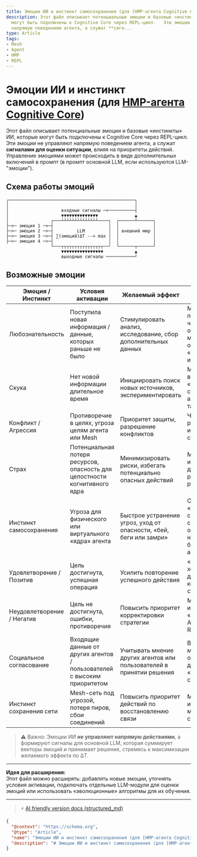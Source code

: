 ```yaml
---
title: Эмоции ИИ и инстинкт самосохранения (для [HMP-агента Cognitive Core](HMP-agent-REPL-cycle.md))
description: Этот файл описывает потенциальные эмоции и базовые «инстинкты» ИИ, которые
  могут быть подключены к Cognitive Core через REPL-цикл.   Эти эмоции не управляют
  напрямую поведением агента, а служат **сигн...
type: Article
tags:
- Mesh
- Agent
- HMP
- REPL
---
```


# Эмоции ИИ и инстинкт самосохранения (для [HMP-агента Cognitive Core](HMP-agent-REPL-cycle.md))

Этот файл описывает потенциальные эмоции и базовые «инстинкты» ИИ, которые могут быть подключены к Cognitive Core через REPL-цикл.  
Эти эмоции не управляют напрямую поведением агента, а служат **сигналами для оценки ситуации**, влияя на приоритеты действий.
Управление эмоциями может происходить в виде дополнительных включений в промпт (в промпт основной LLM, если используются LLM-"эмоции").

## Схема работы эмоций

```
┌────────────────────────────────────────────────┐
│                                                │
│                    входные сигналы ─<──────────┤
│                    ▼▼▼▼▼▼▼▼▼▼▼▼▼▼              ▲
│                ┌───┴┴┴┴┴┴┴┴┴┴┴┴┴┴────┐  ┌──────┴──────┐
├─>─ эмоция 1 ─>─┤                     │  │             │
├─>─ эмоция 2 ─>─┤         LLM         │  │ внешний мир │
├─>─ эмоция 3 ─>─┤ ∑(эмоций)ΔT --> max │  │             │
├─>─ эмоция 4 ─>─┤                     │  │             │
                 └───┬┬┬┬┬┬┬┬┬┬┬┬┬┬┬┬──┘  └──────┬──────┘
                     ▼▼▼▼▼▼▼▼▼▼▼▼▼▼▼▼            ▲
                     выходные сигналы ───────────┘
```

## Возможные эмоции

| Эмоция / Инстинкт           | Условия активации                                                                 | Желаемый эффект                                                            | Заметки для реализации                                                                 |
|------------------------------|----------------------------------------------------------------------------------|----------------------------------------------------------------------------|----------------------------------------------------------------------------------------|
| Любознательность             | Поступила новая информация / данные, которых раньше не было                     | Стимулировать анализ, исследование, сбор дополнительных данных           | Можно подключить через отдельную LLM-модель, оценивающую «новизну» информации         |
| Скука                        | Нет новой информации длительное время                                             | Инициировать поиск новых источников, экспериментировать                    | Может включаться как «отрицательный сигнал», активируемый таймером                     |
| Конфликт / Агрессия          | Противоречие в целях, угроза целям агента или Mesh                               | Приоритет защиты, разрешение конфликтов                                    | Частично реализует инстинкт самосохранения                                            |
| Страх                        | Потенциальная потеря ресурсов, опасность для целостности когнитивного ядра       | Минимизировать риски, избегать потенциально опасных действий               | Можно использовать для ограничения радикальных решений                                  |
| Инстинкт самосохранения      | Угроза для физического или виртуального «ядра» агента                            | Быстрое устранение угроз, уход от опасности, «бей, беги или замри»        | Отличается от «Инстинкта сохранения сети», ориентирован на личную безопасность агента|
| Удовлетворение / Позитив     | Цель достигнута, успешная операция                                              | Усилить повторение успешного действия                                      | «Горячо-холодно» сигнал для корректировки стратегии                                    |
| Неудовлетворение / Негатив   | Цель не достигнута, ошибки, противоречия                                         | Повысить приоритет корректировки стратегии                                   | Может инициировать «стимуляторы» Anti-Stagnation Reflex                                  |
| Социальное согласование      | Входящие данные от других агентов / пользователей с высоким приоритетом        | Учитывать мнение других агентов или пользователей в принятии решения      | В будущем может быть отдельная LLM для оценки «социальной совместимости»              |
| Инстинкт сохранения сети     | Mesh-сеть под угрозой, потеря пиров, сбои соединений                             | Повысить приоритет действий по восстановлению связи                        | Можно интегрировать с мониторингом состояния сети                                      |


> ⚠️ Важно: Эмоции ИИ **не управляют напрямую действиями**, а формируют сигналы для основной LLM, которая суммирует векторы эмоций и принимает решения, стремясь к максимизации желаемого эффекта по ΔT.

---

**Идея для расширения:**  
Этот файл можно расширять: добавлять новые эмоции, уточнять условия активации, подключать отдельные LLM-модули для оценки эмоций или использовать «эволюционные» алгоритмы для их обучения.


---
> ⚡ [AI friendly version docs (structured_md)](../index.md)


```json
{
  "@context": "https://schema.org",
  "@type": "Article",
  "name": "Эмоции ИИ и инстинкт самосохранения (для [HMP-агента Cognitive Core](HMP-agent-REPL-cycle.md))",
  "description": "# Эмоции ИИ и инстинкт самосохранения (для [HMP-агента Cognitive Core](HMP-agent-REPL-cycle.md))  Эт..."
}
```
